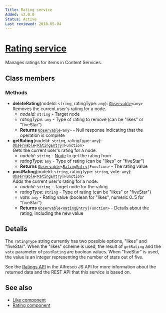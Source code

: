 ```yaml
---
Title: Rating service
Added: v2.0.0
Status: Active
Last reviewed: 2018-05-04
---
```


# [Rating service](../../../lib/content-services/src/lib/social/services/rating.service.ts "Defined in rating.service.ts")

Manages ratings for items in Content Services.

## Class members

### Methods

*   **deleteRating**(nodeId: `string`, ratingType: `any`): [`Observable`](http://reactivex.io/documentation/observable.html)`<any>`<br/>
    Removes the current user's rating for a node.
    *   *nodeId:* `string`  - Target node
    *   *ratingType:* `any`  - Type of rating to remove (can be "likes" or "fiveStar")
    *   **Returns** [`Observable`](http://reactivex.io/documentation/observable.html)`<any>` - Null response indicating that the operation is complete
*   **getRating**(nodeId: `string`, ratingType: `any`): [`Observable`](http://reactivex.io/documentation/observable.html)`<`[`RatingEntry`](https://github.com/Alfresco/alfresco-js-api/blob/develop/src/api/content-rest-api/docs/RatingEntry.md)`|Function>`<br/>
    Gets the current user's rating for a node.
    *   *nodeId:* `string`  - [Node](https://github.com/Alfresco/alfresco-js-api/blob/develop/src/api/content-rest-api/docs/Node.md) to get the rating from
    *   *ratingType:* `any`  - Type of rating (can be "likes" or "fiveStar")
    *   **Returns** [`Observable`](http://reactivex.io/documentation/observable.html)`<`[`RatingEntry`](https://github.com/Alfresco/alfresco-js-api/blob/develop/src/api/content-rest-api/docs/RatingEntry.md)`|Function>` - The rating value
*   **postRating**(nodeId: `string`, ratingType: `string`, vote: `any`): [`Observable`](http://reactivex.io/documentation/observable.html)`<`[`RatingEntry`](https://github.com/Alfresco/alfresco-js-api/blob/develop/src/api/content-rest-api/docs/RatingEntry.md)`|Function>`<br/>
    Adds the current user's rating for a node.
    *   *nodeId:* `string`  - Target node for the rating
    *   *ratingType:* `string`  - Type of rating (can be "likes" or "fiveStar")
    *   *vote:* `any`  - Rating value (boolean for "likes", numeric 0..5 for "fiveStar")
    *   **Returns** [`Observable`](http://reactivex.io/documentation/observable.html)`<`[`RatingEntry`](https://github.com/Alfresco/alfresco-js-api/blob/develop/src/api/content-rest-api/docs/RatingEntry.md)`|Function>` - Details about the rating, including the new value

## Details

The `ratingType` string currently has two possible options, "likes"
and "fiveStar". When the "likes" scheme is used, the result of
`getRating` and the `vote` parameter of `postRating` are boolean
values. When "fiveStar" is used, the value is an integer representing
the number of stars out of five.

See the [Ratings API](https://github.com/Alfresco/alfresco-js-api/blob/master/src/alfresco-core-rest-api/docs/RatingsApi.md)
in the Alfresco JS API for more information about the returned data and the
REST API that this service is based on.

## See also

*   [Like component](../components/like.component.md)
*   [Rating component](../components/rating.component.md)
